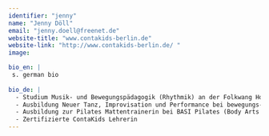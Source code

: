 ```yaml
---
identifier: "jenny"
name: "Jenny Döll"
email: "jenny.doell@freenet.de"
website-title: "www.contakids-berlin.de"
website-link: "http://www.contakids-berlin.de/ "
image: 

bio_en: |
 s. german bio
 
bio_de: |
  - Studium Musik- und Bewegungspädagogik (Rhythmik) an der Folkwang Hochschule Essen und UdK Berlin  
  - Ausbildung Neuer Tanz, Improvisation und Performance bei bewegungs-art Freiburg (heute: TIP Schule für Tanz, Improvisation und Performance)  
  - Ausbildung zur Pilates Mattentrainerin bei BASI Pilates (Body Arts and Science International)  
  - Zertifizierte ContaKids Lehrerin
---
```

